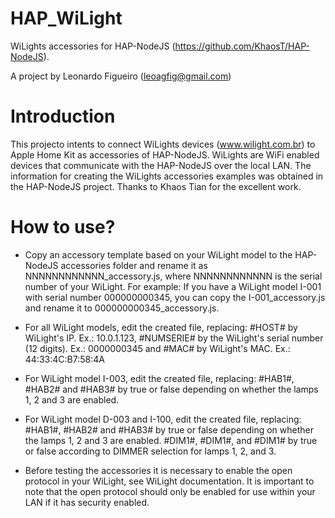 # HAP_WiLight
WiLights accessories for HAP-NodeJS (https://github.com/KhaosT/HAP-NodeJS).

A project by Leonardo Figueiro (leoagfig@gmail.com)

# Introduction

This projecto intents to connect WiLights devices (www.wilight.com.br) to Apple Home Kit as accessories of HAP-NodeJS. WiLights are WiFi enabled devices that communicate with the HAP-NodeJS over the local LAN.
The information for creating the WiLights accessories examples was obtained in the HAP-NodeJS project. Thanks to Khaos Tian for the excellent work.

# How to use?

- Copy an accessory template based on your WiLight model to the HAP-NodeJS accessories folder and rename it as NNNNNNNNNNNN_accessory.js, where NNNNNNNNNNNN is the serial number of your WiLight. For example: If you have a WiLight model I-001 with serial number 000000000345, you can copy the I-001_accessory.js and rename it to 000000000345_accessory.js.

- For all WiLight models, edit the created file, replacing:
  #HOST# by WiLight's IP. Ex.: 10.0.1.123,
  #NUMSERIE# by the WiLight's serial number (12 digits). Ex.: 0000000345 and
  #MAC# by WiLight's MAC. Ex.: 44:33:4C:B7:58:4A

- For WiLight model I-003, edit the created file, replacing:
  #HAB1#, #HAB2# and #HAB3# by true or false depending on whether the lamps 1, 2 and 3 are enabled.

- For WiLight model D-003 and I-100, edit the created file, replacing:
  #HAB1#, #HAB2# and #HAB3# by true or false depending on whether the lamps 1, 2 and 3 are enabled.
  #DIM1#, #DIM1#, and #DIM1# by true or false according to DIMMER selection for lamps 1, 2, and 3.

- Before testing the accessories it is necessary to enable the open protocol in your WiLight, see WiLight documentation. It is important to note that the open protocol should only be enabled for use within your LAN if it has security enabled.
